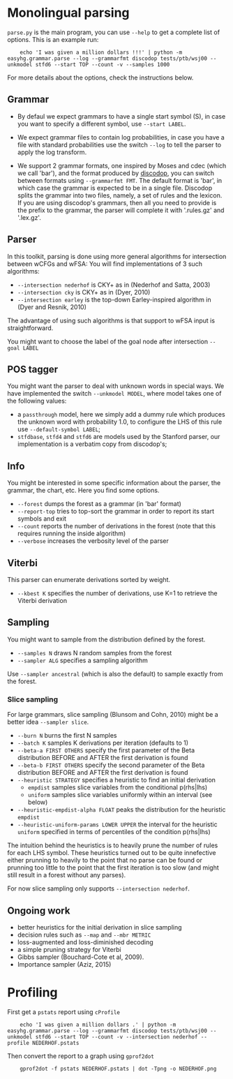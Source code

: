 # Monolingual parsing


`parse.py` is the main program, you can use `--help` to get a complete list of options.
This is an example run:

    
        echo 'I was given a million dollars !!!' | python -m easyhg.grammar.parse --log --grammarfmt discodop tests/ptb/wsj00 --unkmodel stfd6 --start TOP --count -v --samples 1000


For more details about the options, check the instructions below.

## Grammar

* By defaul we expect grammars to have a single start symbol (S), in case you want to specify a different symbol, use `--start LABEL`.

* We expect grammar files to contain log probabilities, in case you have a file with standard probabilities use the switch `--log` to tell the parser to apply the log transform.

* We support 2 grammar formats, one inspired by Moses and cdec (which we call 'bar'), and the format produced by [discodop](https://github.com/andreasvc/disco-dop), you can switch between formats using `--grammarfmt FMT`. The default format is 'bar', in which case the grammar is expected to be in a single file. Discodop splits the grammar into two files, namely, a set of rules and the lexicon. If you are using discodop's grammars, then all you need to provide is the prefix to the grammar, the parser will complete it with '.rules.gz' and '.lex.gz'.

## Parser

In this toolkit, parsing is done using more general algorithms for intersection between wCFGs and wFSA:
You will find implementations of 3 such algorithms:

* `--intersection nederhof` is CKY+ as in (Nederhof and Satta, 2003)
* `--intersection cky` is CKY+ as in (Dyer, 2010)
* `--intersection earley` is the top-down Earley-inspired algorithm in (Dyer and Resnik, 2010)

The advantage of using such algorithms is that support to wFSA input is straightforward.

You might want to choose the label of the goal node after intersection `--goal LABEL`

## POS tagger

You might want the parser to deal with unknown words in special ways. We have implemented the switch `--unkmodel MODEL`, where model takes one of the following values:

* a `passthrough` model, here we simply add a dummy rule which produces the unknown word with probability 1.0, to configure the LHS of this rule use `--default-symbol LABEL`;
* `stfdbase`, `stfd4` and `stfd6` are models used by the Stanford parser, our implementation is a verbatim copy from discodop's;

## Info

You might be interested in some specific information about the parser, the grammar, the chart, etc. Here you find some options.

* `--forest` dumps the forest as a grammar (in 'bar' format)
* `--report-top` tries to top-sort the grammar in order to report its start symbols and exit
* `--count` reports the number of derivations in the forest (note that this requires running the inside algorithm)
* `--verbose` increases the verbosity level of the parser

## Viterbi

This parser can enumerate derivations sorted by weight.

* `--kbest K` specifies the number of derivations, use K=1 to retrieve the Viterbi derivation

## Sampling

You might want to sample from the distribution defined by the forest.

* `--samples N` draws N random samples from the forest
* `--sampler ALG` specifies a sampling algorithm

Use `--sampler ancestral` (which is also the default) to sample exactly from the forest.

### Slice sampling

For large grammars, slice sampling (Blunsom and Cohn, 2010) might be a better idea `--sampler slice`.

* `--burn N` burns the first N samples
* `--batch K` samples K derivations per iteration (defaults to 1)
* `--beta-a FIRST OTHERS` specify the first parameter of the Beta distribution BEFORE and AFTER the first derivation is found
* `--beta-b FIRST OTHERS` specify the second parameter of the Beta distribution BEFORE and AFTER the first derivation is found
* `--heuristic STRATEGY` specifies a heuristic to find an initial derivation
    * `empdist` samples slice variables from the conditional p(rhs|lhs)
    * `uniform` samples slice variables uniformly within an interval (see below) 
* `--heuristic-empdist-alpha FLOAT` peaks the distribution for the heuristic `empdist`
* `--heuristic-uniform-params LOWER UPPER` the interval for the heuristic `uniform` specified in terms of percentiles of the condition p(rhs|lhs)

The intuition behind the heuristics is to heavily prune the number of rules for each LHS symbol. 
These heuristics turned out to be quite innefective either prunning to heavily to the point that no parse can be found or prunning too little to the point that the first iteration is too slow (and might still result in a forest without any parses).

For now slice sampling only supports `--intersection nederhof`.


## Ongoing work

* better heuristics for the initial derivation in slice sampling
* decision rules such as `--map` and `--mbr METRIC`
* loss-augmented and loss-diminished decoding
* a simple pruning strategy for Viterbi
* Gibbs sampler (Bouchard-Cote et al, 2009).
* Importance sampler (Aziz, 2015)


# Profiling

First get a `pstats` report using `cProfile`


        echo 'I was given a million dollars .' | python -m easyhg.grammar.parse --log --grammarfmt discodop tests/ptb/wsj00 --unkmodel stfd6 --start TOP --count -v --intersection nederhof --profile NEDERHOF.pstats


Then convert the report to a graph using `gprof2dot`

    
        gprof2dot -f pstats NEDERHOF.pstats | dot -Tpng -o NEDERHOF.png


